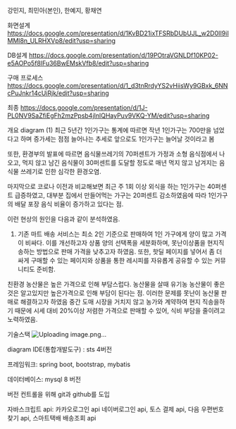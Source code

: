 강민지, 최민아(본인), 한예지, 황채연


화면설계
https://docs.google.com/presentation/d/1KvBD21ixTFSRbDUbUJL_w2D0II9iIMMl8n_ULRHXVp8/edit?usp=sharing

DB설계
https://docs.google.com/presentation/d/19POtraVGNLDf10KP02-e5AOPo5f8lFu36BwEMskVfb8/edit?usp=sharing

구매 프로세스
https://docs.google.com/presentation/d/1_d3tnRrdyYS2vHiisWy9GBxk_6NNcPuJnkr14cUiRjk/edit?usp=sharing

최종
https://docs.google.com/presentation/d/1J-PL0NV9SaZfiEgFh2mzPpsb4jInlQHayPuv9VKQ-YM/edit?usp=sharing


개요
diagram (1) 최근 5년간 1인가구는 통계에 따르면 작년 1인가구는 700만을 넘었다고 하며 증가세는 점점 늘어나는 추세로 앞으로도 1인가구는 늘어날 것이라고 봄

또한, 환경부의 발표에 따르면 음식물쓰레기의 70퍼센트가 가정과 소형 음식점에서 나오고, 먹지 않고 남긴 음식물이 30퍼센트를 도달할 정도로 매년 먹지 않고 남겨지는 음식물 쓰레기로 인한 심각한 환경오염.

마지막으로 코로나 이전과 비교해보면 최근 주 1회 이상 외식을 하는 1인가구는 40퍼센트 급증하였고, 대부분 집에서 만들어먹는 가구는 20퍼센트 감소하였음에 따라 1인가구의 배달 포장 음식 비율이 증가하고 있다는 점.


이런 현상의 원인을 다음과 같이 분석하였음.

1. 기존 마트 배송 서비스는 최소 2인 기준으로 판매하여 1인 가구에게 양이 많고 가격이 비싸다.
이를 개선하고자 상품 양의 선택폭을 세분화하며, 못난이상품을 현지직송하는 방법으로 판매 가격을 낮추고자 하였음.
또한, 핫딜 페이지를 넣어서 좀 더 싸게 구매할 수 있는 페이지와 상품을 통한 레시피를 자유롭게 공유할 수 있는 커뮤니티도 준비함.

친환경 농산물은 높은 가격으로 인해 부담스럽다.
농산물을 살때 유기농 농산물이 좋은 것은 알고있지만 높은가격으로 인해 부담이 된다는 점.
이러한 문제를 못난이 농산물 판매로 해결하고자 하였음
중간 도매 시장을 거치지 않고 농가와 계약하여 현지 직송을하기 때문에 시세 대비 20%이상 저렴한 가격으로 판매할 수 있어, 식비 부담을 줄이려고 노력하였음.


기술스택
![Uploading image.png…]()

diagram IDE(통합개발도구) : sts 4버전

프레임워크: spring boot, bootstrap, mybatis

데이터베이스: mysql 8 버전

버전 컨트롤을 위해 git과 github를 도입

자바스크립트 api: 카카오로그인 api 네이버로그인 api, 토스 결제 api, 다음 우편번호 찾기 api, 스마트택배 배송조회 api
